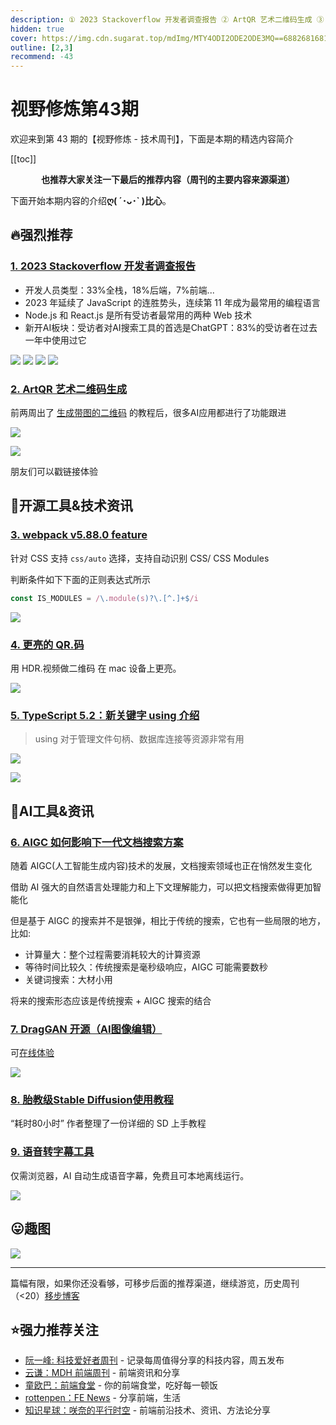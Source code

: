 ```yaml
---
description: ① 2023 Stackoverflow 开发者调查报告 ② ArtQR 艺术二维码生成 ③ webpack v5.88.0 feature ④ 更亮的 QR.码 ⑤ TypeScript 5.2：新关键字 using 介绍 ⑥ AIGC 如何影响下一代文档搜索方案 ⑦ DragGAN 开源（AI图像编辑） ⑧ 胎教级Stable Diffusion使用教程 ⑨ 语音转字幕工具
hidden: true
cover: https://img.cdn.sugarat.top/mdImg/MTY4ODI2ODE2ODE3MQ==688268168171
outline: [2,3]
recommend: -43
---
```


# 视野修炼第43期

欢迎来到第 43 期的【视野修炼 - 技术周刊】，下面是本期的精选内容简介

[[toc]]

<center>

**​也推荐大家关注一下最后的推荐内容（周刊的主要内容来源渠道）**
</center>

下面开始本期内容的介绍**ღ( ´･ᴗ･` )比心**。
## 🔥强烈推荐
### [1. 2023 Stackoverflow 开发者调查报告](https://survey.stackoverflow.co/2023/)
* 开发人员类型：33%全栈，18%后端，7%前端...
* 2023 年延续了 JavaScript 的连胜势头，连续第 11 年成为最常用的编程语言
* Node.js 和 React.js 是所有受访者最常用的两种 Web 技术
* 新开AI板块：受访者对AI搜索工具的首选是ChatGPT：83%的受访者在过去一年中使用过它

![](https://img.cdn.sugarat.top/mdImg/MTY4NzU4MDc0OTcyOQ==687580749729)
![](https://img.cdn.sugarat.top/mdImg/MTY4NzU4MTQ2MjEzNA==687581462134)
![](https://img.cdn.sugarat.top/mdImg/MTY4NzU4MTcwMjIwMg==687581702202)
![](https://img.cdn.sugarat.top/mdImg/MTY4ODI2MzQxMDMzNw==688263410337)

### [2. ArtQR 艺术二维码生成](https://hysli.io/#/projectManagement)

前两周出了 [生成带图的二维码](https://stable-diffusion-art.com/qr-code) 的教程后，很多AI应用都进行了功能跟进

![](https://img.cdn.sugarat.top/mdImg/MTY4ODI2ODE2ODE3MQ==688268168171)

![](https://img.cdn.sugarat.top/mdImg/MTY4ODI2ODIxMDg2OA==688268210868)

朋友们可以戳链接体验

## 🔧开源工具&技术资讯
### [3. webpack v5.88.0 feature](https://github.com/webpack/webpack/releases/tag/v5.88.0)
针对 CSS 支持 `css/auto` 选择，支持自动识别 CSS/ CSS Modules

判断条件如下下面的正则表达式所示

```js
const IS_MODULES = /\.module(s)?\.[^.]+$/i
```

![](https://img.cdn.sugarat.top/mdImg/MTY4ODI2NDI4NzY2NQ==688264287665)

### [4. 更亮的 QR.码](https://github.com/dtinth/superwhite)

用 HDR.视频做二维码 在 mac 设备上更亮。

![](https://img.cdn.sugarat.top/mdImg/MTY4ODI2NDYxMzU2Nw==688264613567)

### [5. TypeScript 5.2：新关键字 using 介绍](https://www.totaltypescript.com/typescript-5-2-new-keyword-using)
>using 对于管理文件句柄、数据库连接等资源非常有用

![](https://img.cdn.sugarat.top/mdImg/MTY4ODI3OTA5ODAyOA==688279098028)

![](https://img.cdn.sugarat.top/mdImg/MTY4ODI3ODI3OTQwNQ==688278279405)

## 🤖AI工具&资讯
### [6. AIGC 如何影响下一代文档搜索方案](https://mp.weixin.qq.com/s/OGuixAbvbIYr2viQrOrPXg)
随着 AIGC(人工智能生成内容)技术的发展，文档搜索领域也正在悄然发生变化

借助 AI 强大的自然语言处理能力和上下文理解能力，可以把文档搜索做得更加智能化

但是基于 AIGC 的搜索并不是银弹，相比于传统的搜索，它也有一些局限的地方，比如:
* 计算量大：整个过程需要消耗较大的计算资源
* 等待时间比较久：传统搜索是毫秒级响应，AIGC 可能需要数秒
* 关键词搜索：大材小用

将来的搜索形态应该是传统搜索 + AIGC 搜索的结合

### [7. DragGAN 开源（AI图像编辑）](https://github.com/XingangPan/DragGAN)

可[在线体验](https://openxlab.org.cn/apps/detail/XingangPan/DragGAN)

![](https://img.cdn.sugarat.top/mdImg/MTY4ODI2NTg4NzIwOQ==688265887209)

### [8. 胎教级Stable Diffusion使用教程](https://mp.weixin.qq.com/s/eFi-xoVDQomzCBr5kO9nHA)

“耗时80小时” 作者整理了一份详细的 SD 上手教程

### [9. 语音转字幕工具](https://godlucky.net/whisperapp/)

仅需浏览器，AI 自动生成语音字幕，免费且可本地离线运行。

![](https://img.cdn.sugarat.top/mdImg/MTY4ODI3OTE1NzQ0Ng==%E7%AE%80%E5%8D%95.gif)

## 😛趣图

![](https://img.cdn.sugarat.top/mdImg/MTY4ODI2NjU4ODIwNQ==688266588205)

---

篇幅有限，如果你还没看够，可移步后面的推荐渠道，继续游览，历史周刊（<20）[移步博客](https://sugarat.top/weekly/index.html)

## ⭐️强力推荐关注
* [阮一峰: 科技爱好者周刊](https://www.ruanyifeng.com/blog/archives.html) - 记录每周值得分享的科技内容，周五发布
* [云谦：MDH 前端周刊](https://www.yuque.com/chencheng/mdh-weekly) - 前端资讯和分享
* [童欧巴：前端食堂](https://github.com/Geekhyt/weekly) - 你的前端食堂，吃好每一顿饭
* [rottenpen：FE News](https://rottenpen.zhubai.love/) - 分享前端，生活
* [知识星球：咲奈的平行时空](https://wx.zsxq.com/dweb2/index/group/15552285284822) - 前端前沿技术、资讯、方法论分享
